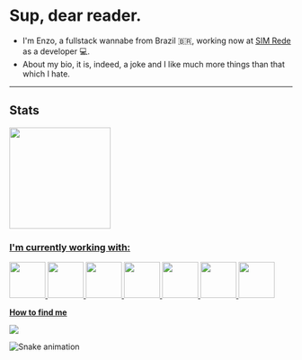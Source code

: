 # Sup, dear reader. 
- I'm Enzo, a fullstack wannabe from Brazil 🇧🇷, working now at [SIM Rede](https://github.com/SIM-Rede) as a developer 💻.
- About my bio, it is, indeed, a joke and I like much more things than that which I hate.

---

## Stats
<div>
<a href="https://github.com/Kvarzsiev">
<img height="180em" src="https://github-readme-stats.vercel.app/api?username=Kvarzsiev&show_icons=true&theme=dracula&include_all_commits=true&count_private=true"/>
</div>

### I'm currently working with:
<img style="width: 64px; height: 64px;" src="https://cdn.jsdelivr.net/gh/devicons/devicon/icons/nodejs/nodejs-original.svg" /> <img style="width: 64px; height: 64px;" src="https://cdn.jsdelivr.net/gh/devicons/devicon/icons/typescript/typescript-original.svg" /> <img style="width: 64px; height: 64px;" src="https://cdn.jsdelivr.net/gh/devicons/devicon/icons/angularjs/angularjs-plain.svg" /> <img style="width: 64px; height: 64px;" src="https://cdn.jsdelivr.net/gh/devicons/devicon/icons/adonisjs/adonisjs-original.svg" /> <img style="width: 64px; height: 64px;" src="https://cdn.jsdelivr.net/gh/devicons/devicon/icons/dart/dart-original.svg" /> <img style="width: 64px; height: 64px;" src="https://cdn.jsdelivr.net/gh/devicons/devicon/icons/flutter/flutter-original.svg" /> <img style="width: 64px; height: 64px;" src="https://cdn.jsdelivr.net/gh/devicons/devicon/icons/postgresql/postgresql-original.svg" />
          

**How to find me**

<a href="https://instagram.com/kvarzsiev" target="_blank"><img src="https://img.shields.io/badge/-Instagram-%23E4405F?style=for-the-badge&logo=instagram&logoColor=white" target="_blank"></a>

![Snake animation](https://github.com/Kvarzsiev/Kvarzsiev/blob/output/github-contribution-grid-snake.svg)
